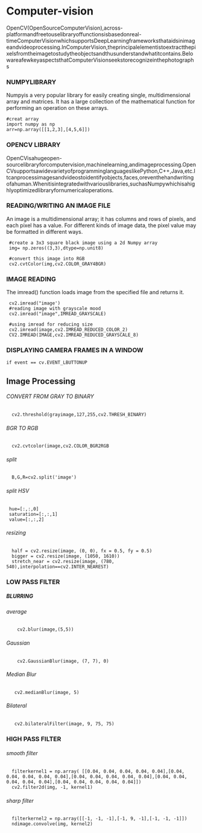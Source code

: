 # Computer-vision
OpenCV(OpenSourceComputerVision),across-platformandfreetouselibraryoffunctionsisbasedonreal-timeComputerVisionwhichsupportsDeepLearningframeworksthataidsinimageandvideoprocessing.InComputerVision,theprincipalelementistoextractthepixelsfromtheimagetostudytheobjectsandthusunderstandwhatitcontains.BelowareafewkeyaspectsthatComputerVisionseekstorecognizeinthephotographs
### NUMPYLIBRARY
Numpyis a very popular library for easily creating single, multidimensional array and matrices. It has a large collection of the mathematical function for performing an operation on these arrays.
       
    #creat array
    import numpy as np 
    arr=np.array([[1,2,3],[4,5,6]])
### OPENCV LIBRARY
OpenCVisahugeopen-sourcelibraryforcomputervision,machinelearning,andimageprocessing.OpenCVsupportsawidevarietyofprogramminglanguageslikePython,C++,Java,etc.Itcanprocessimagesandvideostoidentifyobjects,faces,oreventhehandwritingofahuman.Whenitisintegratedwithvariouslibraries,suchasNumpywhichisahighlyoptimizedlibraryfornumericaloperations.
### READING/WRITING AN IMAGE FILE
An image is a multidimensional array; it has columns and rows of pixels, and each pixel has a value. For different kinds of image data, the pixel value may be formatted in different ways.

     #create a 3x3 square black image using a 2d Numpy array
     img= np.zeros((3,3),dtype=np.unit8)
     
     #convert this image into RGB 
     cv2.cvtColor(img,cv2.COLOR_GRAY4BGR)
### IMAGE READING
The imread() function loads image from the specified file and returns it.

     cv2.imread("image')
     #reading image with grayscale mood
     cv2.imread("image",IMREAD_GRAYSCALE)
     
     #using imread for reducing size
     cv2.imread(image,cv2.IMREAD_REDUCED_COLOR_2)
     CV2.IMREAD(IMAGE,cv2.IMREAD_REDUCED_GRAYSCALE_8)
### DISPLAYING CAMERA FRAMES IN A WINDOW
    
    if event == cv.EVENT_LBUTTONUP
## Image Processing
###### CONVERT FROM GRAY TO BINARY

      cv2.threshold(grayimage,127,255,cv2.THRESH_BINARY)
###### BGR TO RGB
      
      cv2.cvtcolor(image,cv2.COLOR_BGR2RGB
   
###### split

      B,G,R=cv2.split('image')
###### split HSV
      
     hue=[:,:,0]
     saturation=[:,:,1]
     value=[:,:,2]
###### resizing
      half = cv2.resize(image, (0, 0), fx = 0.5, fy = 0.5)
      bigger = cv2.resize(image, (1050, 1610))
      stretch_near = cv2.resize(image, (780, 540),interpolation==cv2.INTER_NEAREST)           
 ### LOW PASS FILTER
 ##### BLURRING
 ###### average
 
        cv2.blur(image,(5,5))
 ###### Gaussian     
       
        cv2.GaussianBlur(image, (7, 7), 0)
 ###### Median Blur
 
       cv2.medianBlur(image, 5)
 ###### Bilateral
       
       cv2.bilateralFilter(image, 9, 75, 75)
### HIGH PASS FILTER
###### smooth filter
      filterkernel1 = np.array( [[0.04, 0.04, 0.04, 0.04, 0.04],[0.04, 0.04, 0.04, 0.04, 0.04],[0.04, 0.04, 0.04, 0.04, 0.04],[0.04, 0.04, 0.04, 0.04, 0.04],[0.04, 0.04, 0.04, 0.04, 0.04]])
      cv2.filter2d(img, -1, kernel1)
###### sharp filter
      filterkernel2 = np.array([[-1, -1, -1],[-1, 9, -1],[-1, -1, -1]])
      ndimage.convolve(img, kernel2)
